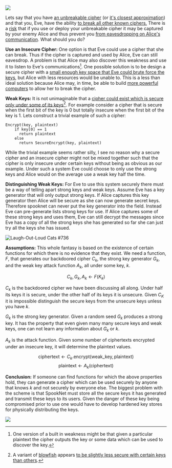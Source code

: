 ![](http://media.tumblr.com/tumblr_m8ezekZVUN1qf5p6p.jpg)

Lets say that you have [an unbreakable cipher](http://en.wikipedia.org/wiki/Magic_(paranormal)) (or [it's closest approximation](http://en.wikipedia.org/wiki/Advanced_Encryption_Standard)) and that you, Eve, have the ability [to break all other known ciphers.](http://en.wikipedia.org/wiki/Scrying)
There is a [risk](http://en.wiktionary.org/wiki/double-edged_sword) that if you use or deploy your unbreakable cipher it may be captured by your enemy Alice and thus prevent you [from eavesdropping on Alice's communication](http://en.wikipedia.org/wiki/SIGINT).
What should you do?

**Use an Insecure Cipher:** 
One option is that Eve could use a cipher that she can break. 
Thus if the cipher is captured and used by Alice, Eve can still eavesdrop.
A problem is that Alice may also discover this weakness and use it to listen to Eve's communications[^2]. 
One possible solution is to be design a secure cipher with a [small enough key space that Eve could brute force the keys](http://en.wikipedia.org/wiki/Data_Encryption_Standard#NSA.27s_involvement_in_the_design), but Alice with less resources would be unable to.
This is a less than ideal solution because Alice may, in time, be able to build [more powerful computers](http://en.wikipedia.org/wiki/EFF_DES_cracker) to allow her to break the cipher.


**Weak Keys:** 
It is not unimaginable that a [cipher could exist which is secure only under some of its keys](http://www.iis.sinica.edu.tw/papers/mn/8101-F.pdf)[^1].
For example consider a cipher that is secure when the first bit of the key is $0$ but totally insecure when the first bit of the key is $1$.
Lets construct a trivial example of such a cipher:

    Encrypt(key, plaintext)
        if key[0] == 1
          return plaintext
        else 
          return SecureEncrypt(key, plaintext)

While the trivial example seems rather silly, I see no reason why a secure cipher and an insecure cipher might not be mixed together such that the cipher is only insecure under certain keys without being as obvious as our example.
Under such a system Eve could choose to only use the strong keys and Alice would on the average use a weak key half the time.

**Distinguishing Weak Keys:** 
For Eve to use this system securely there must be a way of telling apart strong keys and weak keys.
Assume Eve has a key generator that will only output strong keys.
If Alice captures this key generator then Alice will be secure as she can now generate secret keys.
Therefore spooknet can never put the key generator into the field.
Instead Eve can pre-generate lists strong keys for use.
If Alice captures some of these strong keys and uses them, Eve can still decrypt the messages since Eve has a copy of all the strong keys she has generated so far she can just try all the keys she has issued.

![Laugh-Out-Loud Cats #736](http://media.tumblr.com/tumblr_m7acgaY7XR1qf5p6p.jpg)

**Assumptions:**
This whole fantasy is based on the existence of certain functions for which there is no evidence that they exist.
We need a function, $F$, that generates our backdoored cipher $C_k$, the strong key generator $G_k$, and the weak key attack function $A_k$, all under some key, $k$.

$$C_k, G_k, A_k \leftarrow F(K_k)$$

$C_k$ is the backdoored cipher we have been discussing all along. 
Under half its keys it is secure, under the other half of its keys it is unsecure. 
Given $C_K$ it is impossible distinguish the secure keys from the unsecure keys unless you have $k$.

$G_k$ is the strong key generator. 
Given a random seed $G_k$ produces a strong key.
It has the property that even given many many secure keys and weak keys, one can not learn any information about $G_k$ or $k$.

$A_k$ is the attack function. 
Given some number of ciphertexts encrypted under an insecure key, it will determine the plaintext values.

$$\text{ciphertext} \leftarrow C_{k}\text{.encrypt}( \text{weak_key}, \text{plaintext} ) $$
$$ \text{plaintext} \leftarrow A_{k}(  \text{ciphertext} )$$

**Conclusion:**
If someone can find functions for which the above properties hold, they can generate a cipher which can be used securely by anyone that knows $k$ and not securely by everyone else.
The biggest problem with the scheme is that SpookNet must store all the secure keys it has generated and transmit these keys to its users.
Given the danger of these key being compromised prior to use one would have to develop hardened key stores for physically distributing the keys.

![](http://media.tumblr.com/tumblr_m7abygGg3k1qf5p6p.jpg)

[^1]: A variant of [blowfish](http://en.wikipedia.org/wiki/Blowfish_(cipher)) appears [to be slightly less secure with certain keys than others](http://lasecwww.epfl.ch/php_code/publications/search.php?ref=Vau96a).

[^2]: One version of a built in weakness might be that given a particular plaintext the cipher outputs the key or some data which can be used to discover the key.
